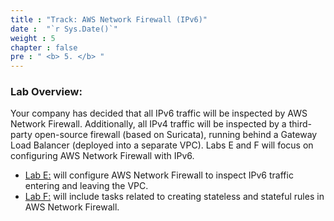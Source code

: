 ```yaml
---
title : "Track: AWS Network Firewall (IPv6)"
date :  "`r Sys.Date()`" 
weight : 5
chapter : false
pre : " <b> 5. </b> "
---
```

### Lab Overview:
Your company has decided that all IPv6 traffic will be inspected by AWS Network Firewall. Additionally, all IPv4 traffic will be inspected by a third-party open-source firewall (based on Suricata), running behind a Gateway Load Balancer (deployed into a separate VPC). Labs E and F will focus on configuring AWS Network Firewall with IPv6.
- [Lab E:](5.1-LabE/_index.en.md) will configure AWS Network Firewall to inspect IPv6 traffic entering and leaving the VPC.
- [Lab F:](5.2-LabF/_index.en.md) will include tasks related to creating stateless and stateful rules in AWS Network Firewall.
